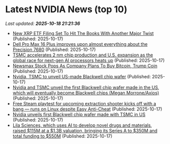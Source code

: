 # Latest NVIDIA News (top 10)
_Last updated: **2025-10-18 21:21:36**_

- [New XRP ETF Filing Set To Hit The Books With Another Major Twist](https://bitcoinist.com/new-xrp-etf-filing-coming/) (Published: 2025-10-17)
- [Dell Pro Max 16 Plus improves upon almost everything about the Precision 7680](https://www.notebookcheck.net/Dell-Pro-Max-16-Plus-improves-upon-almost-everything-about-the-Precision-7680.1138375.0.html) (Published: 2025-10-17)
- [TSMC accelerates 2 nm chip production and U.S. expansion as the global race for next-gen AI processors heats up](https://www.notebookcheck.net/TSMC-accelerates-2-nm-chip-production-and-U-S-expansion-as-the-global-race-for-next-gen-AI-processors-heats-up.1141018.0.html) (Published: 2025-10-17)
- [Newsmax Stock Pops As Company Plans To Buy Bitcoin, Trump Coin](https://finance.yahoo.com/news/newsmax-stock-pops-company-plans-203208200.html) (Published: 2025-10-17)
- [Nvidia, TSMC to unveil US-made Blackwell chip wafer](https://biztoc.com/x/02fa915cda6a380e) (Published: 2025-10-17)
- [Nvidia and TSMC unveil the first Blackwell chip wafer made in the US, which will eventually become Blackwell chips (Megan Morrone/Axios)](https://www.techmeme.com/251017/p31) (Published: 2025-10-17)
- [Free Steam playtest for upcoming extraction shooter kicks off with a bang — runs on Linux despite Easy Anti-Cheat](https://www.notebookcheck.net/Free-Steam-playtest-for-upcoming-extraction-shooter-kicks-off-with-a-bang-runs-on-Linux-despite-Easy-Anti-Cheat.1141002.0.html) (Published: 2025-10-17)
- [Nvidia unveils first Blackwell chip wafer made with TSMC in US](https://www.channelnewsasia.com/business/nvidia-unveils-first-blackwell-chip-wafer-made-tsmc-in-us-5410241) (Published: 2025-10-17)
- [Lila Sciences, which uses AI to develop novel drugs and materials, raised $115M at a $1.3B valuation, bringing its Series A to $350M and total funding to $550M](https://biztoc.com/x/0dc3d2d3ae0ce143) (Published: 2025-10-17)
